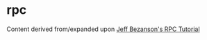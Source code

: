 # rpc
Content derived from/expanded upon [Jeff Bezanson's RPC Tutorial](https://www.cprogramming.com/tutorial/rpc/remote_procedure_call_start.html)
